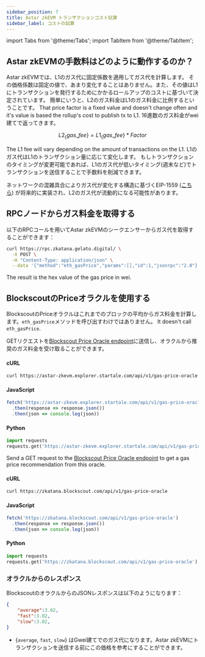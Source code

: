 ```yaml
---
sidebar_position: 7
title: Astar zkEVM トランザクションコスト試算
sidebar_label: コストの試算
---
```


import Tabs from '@theme/Tabs';
import TabItem from '@theme/TabItem';

## Astar zkEVMの手数料はどのように動作するのか？

Astar zkEVMでは、L1のガス代に固定係数を適用してガス代を計算します。 その価格係数は固定の値で、あまり変化することはありません。また、その値はL1にトランザクションを発行するためにかかるロールアップのコストに基づいて決定されています。 簡単にいうと、L2のガス料金はL1のガス料金に比例するということです。 That price factor is a fixed value and doesn't change often and it's value is based the rollup's cost to publish tx to L1. 16進数のガス料金がwei建てで返ってきます。

$$
L2_\{gas\_fee\} = L1_\{gas\_fee\} * Factor
$$

The L1 fee will vary depending on the amount of transactions on the L1. L1のガス代はL1のトランザクション量に応じて変化します。 もしトランザクションのタイミングが変更可能であれば、L1のガス代が低いタイミング(週末など)でトランザクションを送信することで手数料を削減できます。

ネットワークの混雑具合によりガス代が変化する構造に基づくEIP-1559 ([こちら](https://eips.ethereum.org/EIPS/eip-1559)) が将来的に実装され、L2のガス代が流動的になる可能性があります。

## RPCノードからガス料金を取得する

以下のRPCコールを用いてAstar zkEVMのシークエンサーからガス代を取得することができます：

```bash
curl https://rpc.zkatana.gelato.digital/ \
  -X POST \
  -H "Content-Type: application/json" \
  --data '{"method":"eth_gasPrice","params":[],"id":1,"jsonrpc":"2.0"}'
```

The result is the hex value of the gas price in wei.

## BlockscoutのPriceオラクルを使用する

BlockscoutのPriceオラクルはこれまでのブロックの平均からガス料金を計算します。`eth_gasPrice`メソッドを呼び出すわけではありません。 It doesn't call `eth_gasPrice`.

<Tabs>
<TabItem value="Mainnet" label="Astar zkEVM" default>

GETリクエストを[Blockscout Price Oracle endpoint](https://zkatana.blockscout.com/api/v1/gas-price-oracle)に送信し、オラクルから推奨のガス料金を受け取ることができます。

#### cURL

```bash
curl https://astar-zkevm.explorer.startale.com/api/v1/gas-price-oracle
```

#### JavaScript

```javascript
fetch('https://astar-zkevm.explorer.startale.com/api/v1/gas-price-oracle')
  .then(response => response.json())
  .then(json => console.log(json))
```

#### Python

```python
import requests
requests.get('https://astar-zkevm.explorer.startale.com/api/v1/gas-price-oracle').json()
```

</TabItem>

<TabItem value="testnet" label="zKatana testnet">

Send a GET request to the [Blockscout Price Oracle endpoint](https://zkatana.blockscout.com/api/v1/gas-price-oracle) to get a gas price recommendation from this oracle.

#### cURL

```bash
curl https://zkatana.blockscout.com/api/v1/gas-price-oracle
```

#### JavaScript

```javascript
fetch('https://zkatana.blockscout.com/api/v1/gas-price-oracle')
  .then(response => response.json())
  .then(json => console.log(json))
```

#### Python

```python
import requests
requests.get('https://zkatana.blockscout.com/api/v1/gas-price-oracle').json()
```

</TabItem>

</Tabs>

### オラクルからのレスポンス

BlockscoutのオラクルからのJSONレスポンスは以下のようになります：

```json
{
    "average":3.02,
    "fast":3.02,
    "slow":3.02,
}
```

- {`average`, `fast`, `slow`} はGwei建てでのガス代になります。Astar zkEVMにトランザクションを送信する前にこの価格を参考にすることができます。

